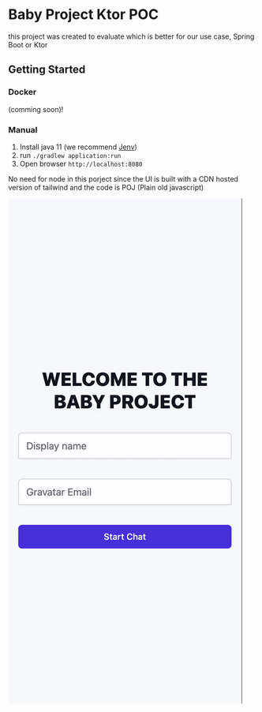 # Baby Project Ktor POC
this project was created to evaluate which is better for our use case, Spring Boot or Ktor
## Getting Started
### Docker
(comming soon)!
### Manual
1. Install java 11 (we recommend [Jenv](https://www.jenv.be/))
1. run `./gradlew application:run`
1. Open browser `http://localhost:8080`

No need for node in this porject since the UI is built with a CDN hosted version of tailwind
and the code is POJ (Plain old javascript)

![](./assets/demo.gif)
